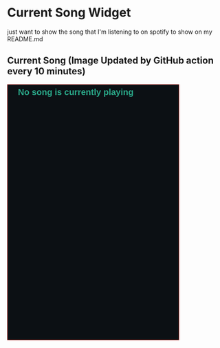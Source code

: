 # Current Song Widget
just want to show the song that I'm listening to on spotify to show on my README.md

## Current Song (Image Updated by GitHub action every 10 minutes)
![](songs-pictures/image641.png)

